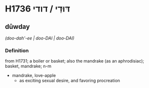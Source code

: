 # H1736 דּוּדַי / דודי

## dûwday

_(doo-dah'-ee | doo-DAI | doo-DAI)_

### Definition

from H1731; a boiler or basket; also the mandrake (as an aphrodisiac); basket, mandrake; n-m

- mandrake, love-apple
  - as exciting sexual desire, and favoring procreation
